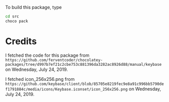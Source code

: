 To build this package, type

```bash
cd src
choco pack
```

# Credits

I fetched the code for this package from `https://github.com/ferventcoder/chocolatey-packages/tree/d997b7ef21c2cbe753c881396da3282ac8926d88/manual/keybase` on Wednesday, July 24, 2019.

I fetched icon_256x256.png from `https://github.com/keybase/client/blob/85705e8219fec9e8a91c996bb5790def1791884c/media/icons/Keybase.iconset/icon_256x256.png` on Wednesday, July 24, 2019.

